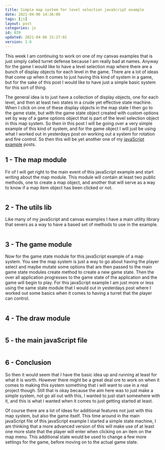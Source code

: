```yaml
---
title: Simple map system for level selection javaScript example
date: 2021-04-06 14:36:00
tags: [js]
layout: post
categories: js
id: 839
updated: 2021-04-06 15:27:02
version: 1.6
---
```


This week I am continuing to work on one of my canvas examples that is just simply called turret defense because I am really bad at names. Anyway for the game I would like to have a level selection map where there are a bunch of display objects for each level in the game. There are a lot of ideas that come up when it comes to just having this kind of system in a game, but for the sake of this post I would like to have just a simple basic system for this sort of thing.

The general idea is to just have a collection of display objects, one for each level, and then at least two states in a crude yet effective state machine. When I click on one of these display objects in the map state I then go to the game state, but with the game state object created with custom options set by way of a game options object that is part of the level selection object in this map system. So then in this post I will be going over a very simple example of this kind of system, and for the game object I will just be using what I worked out in yesterdays post on working out a system for rotation and fire control. So then this will be yet another one of my [javaScript example](/2021/04/02/js-javascript-example/) posts.

<!-- more -->

## 1 - The map module

Fir of I will get right to the main event of this javaScript example and start writing about the map module. This module will contain at least two public methods, one to create a map object, and another that will serve as a way to know if a map item object has been clicked or not.

```js
```

## 2 - The utils lib

Like many of my javaScript and canvas examples I have a main utility library that severs as a way to have a based set of methods to use in the example.

```js
```

## 3 - The game module

Now for the game state module for this javaScript example of a map system. You see the map system is just a way to go about having the player select and maybe mutate some options that are then passed to the main game state modules create method to create a new game state. Then the over all application progresses to the game state of the application and the game will begin to play. For this javaScript example I am just more or less using the same state module that I would out in yesterdays post where I worked out some basics when it comes to having a turret that the player can control.

```js
```

## 4 - The draw module

```js
```

## 5 - the main javaScript file

```js
```

## 6 - Conclusion

So then it would seem that I have the basic idea up and running at least for what it is worth. However there might be a great deal ore to work on when it comes to making this system something that i will want to use in a real project though. Still that is okay because the aim here was to just make a simple system, not go all out with this, I wanted to just start somewhere with it, and this is what i wanted when it comes to just getting started at least.

Of course there are a lot of ideas for additional features not just with this map system, but also the game itself. This time around in the main javaScript file of this javaScript example I started a simple state machine, I am thinking that a more advanced version of this will make use of at least one more state that the player will enter when clicking on an item on the map menu. This additional state would be used to change a few more settings for the game, before moving on to the actual game state.
